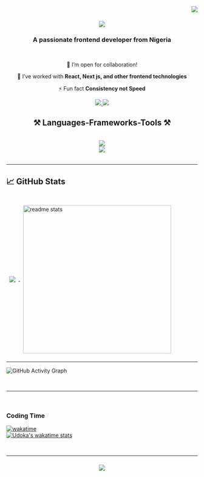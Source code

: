 <img align="right" src="https://visitor-badge.laobi.icu/badge?page_id=Blessedcode.Blessedcode" />

<h1 align="center">
    <img src="https://readme-typing-svg.herokuapp.com/?font=Righteous&size=35&center=true&vCenter=true&width=500&height=70&duration=4000&lines=Hi+There!+👋;+I'm+Blessdcode!;" />
</h1> 

 <h3 align="center">A passionate frontend developer from Nigeria </h3>

<br/> 


<div align="center">
 
 🔭 I’m open for collaboration!
 
 🌱 I’ve worked with **React, Next js, and other frontend technologies**

 <!-- 💬 Ask me about **Node.js, React, Firebase, MongoDB... or anything [here](https://github.com/salesp07/salesp07/issues)** -->

 ⚡ Fun fact **Consistency not Speed**
 
 </div> 
 


<div align="center"> 
  <a href="mailto:talktobmdesign@gmail.com">
    <img src="https://img.shields.io/badge/Gmail-333333?style=for-the-badge&logo=gmail&logoColor=red" />
  </a>
  <a href="https://twitter.com/Blessdbnjmn" target="_blank">
    <img src="https://img.shields.io/badge/Twitter-0077B5?style=for-the-badge&logo=twitter&logoColor=white" target="_blank" />
      
  </a>



</div> 



<h2 align="center">⚒️ Languages-Frameworks-Tools ⚒️</h2>
<br/> 
<div align="center">
    <img src="https://skillicons.dev/icons?i=express,nodejs,javascript,ts,react,nextjs,firebase,mongodb,prisma,redux" /><br>
    <img src="https://skillicons.dev/icons?i=html,css,vscode,github,figma,tailwind,bootstrap,git,scss,postman" />
</div>

<br/>

<hr/>

## &#x1f4c8; GitHub Stats

<br>

<a href="https://github.com/Blessdcode">
  <img align="center" style="margin:0.5rem" src="https://github-readme-stats.vercel.app/api/top-langs/?username=Blessdcode&hide=html,css&title_color=ffffff&text_color=c9cacc&icon_color=4AB197&bg_color=1A2B34" />
</a>
<a href="https://github.com/Blessdcode">
 <img align="center" style="margin:0.5rem" width=390 src="https://github-readme-streak-stats.herokuapp.com/?user=Blessdcode" alt="readme stats" />
</a>
 

<br>
<hr/>

![GitHub Activity Graph](https://github-readme-activity-graph.vercel.app/graph?username=Blessdcode&theme=github-dark)


<br>
<hr/>


<br/>




### Coding Time

[![wakatime](https://wakatime.com/badge/user/3cb90ed5-1bb9-4b97-a943-3c8e85a6dcbb.svg)](https://wakatime.com/@3cb90ed5-1bb9-4b97-a943-3c8e85a6dcbb)
<br />
[![Udoka's wakatime stats](https://github-stats-seven-lemon.vercel.app/api/wakatime?username=udoka)](https://github.com/anuraghazra/github-readme-stats)







<br/>
<hr/>

<h3 align="center">
    <img src="https://readme-typing-svg.herokuapp.com/?font=Righteous&size=25&center=true&vCenter=true&width=500&height=70&duration=4000&lines=Thanks+for+visiting!+✌️;+Talk+to+me+on+Twitter!!!;I'm+always+down+to+collab+:)">
</h3>

<br/>







